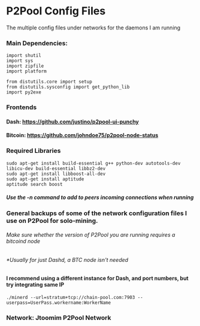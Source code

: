 # P2Pool Config Files
The multiple config files under networks for the daemons I am running

### Main Dependencies:

```import os
import shutil
import sys
import zipfile
import platform

from distutils.core import setup
from distutils.sysconfig import get_python_lib
import py2exe
```
### Frontends
#### Dash: https://github.com/justino/p2pool-ui-punchy
#### Bitcoin: https://github.com/johndoe75/p2pool-node-status

### Required Libraries

```
sudo apt-get install build-essential g++ python-dev autotools-dev libicu-dev build-essential libbz2-dev 
sudo apt-get install libboost-all-dev
sudo apt-get install aptitude
aptitude search boost
```
##### Use the -n command to add to peers incoming connections when running
### General backups of some of the network configuration files I use on P2Pool for solo-mining.

###### Make sure whether the version of P2Pool you are running requires a bitcoind node
###### *Usually for just Dashd, a BTC node isn't needed

#### I recommend using a different instance for Dash, and port numbers, but try integrating same IP
```
./minerd --url=stratum+tcp://chain-pool.com:7903 --userpass=UserPass.workername:WorkerName
```
### Network: Jtoomim P2Pool Network
